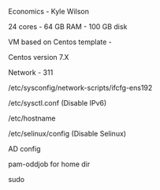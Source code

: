 Economics - Kyle Wilson

24 cores - 64 GB RAM - 100 GB disk

VM based on Centos template - 

Centos version 7.X

Network - 311

/etc/sysconfig/network-scripts/ifcfg-ens192

/etc/sysctl.conf (Disable IPv6)

/etc/hostname

/etc/selinux/config (Disable Selinux)

AD config

pam-oddjob for home dir

sudo
